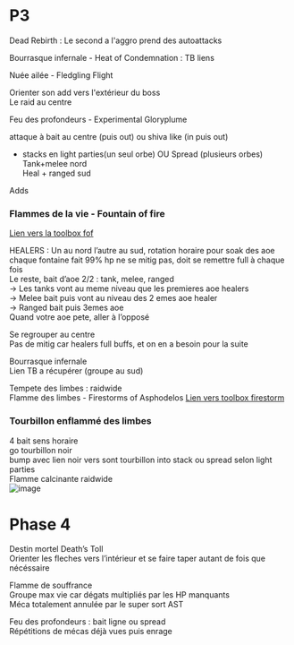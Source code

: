 
# P3

Dead Rebirth : Le second a l'aggro prend des autoattacks

Bourrasque infernale - Heat of Condemnation : TB liens 

Nuée ailée  - Fledgling Flight

Orienter son add vers l'extérieur du boss  
Le raid au centre

Feu des profondeurs - Experimental Gloryplume

attaque à bait au centre (puis out) ou shiva like (in puis out)  
+ stacks en light parties(un seul orbe)  OU Spread (plusieurs orbes)  
Tank+melee nord  
Heal + ranged sud 

Adds

### Flammes de la vie - Fountain of fire

[Lien vers la toolbox fof](https://ff14.toolboxgaming.space/?id=964448726941461&preview=1#1)

HEALERS : Un au nord l’autre au sud, rotation horaire pour soak des aoe  
chaque fontaine fait 99% hp ne se mitig pas, doit se remettre full à chaque fois  
Le reste, bait d’aoe 2/2 : tank, melee, ranged  
-> Les tanks vont au meme niveau que les premieres aoe healers  
-> Melee bait puis vont au niveau des 2 emes aoe healer  
-> Ranged bait puis 3emes aoe  
Quand votre aoe pete, aller à l’opposé  

Se regrouper au centre  
Pas de mitig car healers full buffs, et on en a besoin pour la suite


Bourrasque infernale   
Lien TB a récupérer (groupe au sud)   

Tempete des limbes : raidwide  
Flamme des limbes - Firestorms of Asphodelos
[Lien vers toolbox firestorm](https://ff14.toolboxgaming.space/?id=635443782051461&preview=1)

### Tourbillon enflammé des limbes  
4 bait sens horaire  
go tourbillon noir   
bump avec lien noir vers sont tourbillon into stack ou spread selon light parties  
Flamme calcinante raidwide  
![image](https://user-images.githubusercontent.com/106151129/170067983-3419ba4b-1cc1-4bb4-b886-ea827c466786.png)

# Phase 4 

Destin mortel Death’s Toll   
Orienter les fleches vers l’intérieur et se faire taper autant de fois que nécéssaire
 
 
Flamme de souffrance  
Groupe max vie car dégats multipliés par les HP manquants  
Méca totalement annulée par le super sort AST

Feu des profondeurs : bait ligne ou spread   
Répétitions de mécas déjà vues puis enrage

